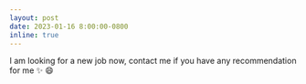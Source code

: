 ```yaml
---
layout: post
date: 2023-01-16 8:00:00-0800
inline: true
---
```


I am looking for a new job now, contact me if you have any recommendation for me :sparkles: :smile:
